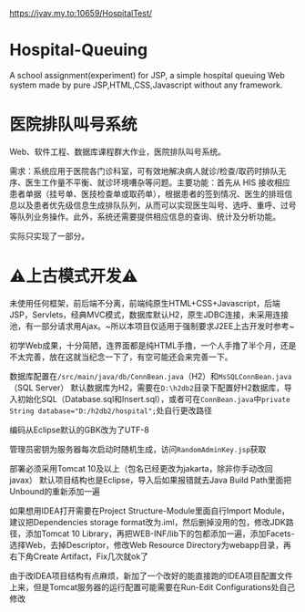 <https://jvav.my.to:10659/HospitalTest/>
# Hospital-Queuing
A school assignment(experiment) for JSP, a simple hospital queuing Web system made by pure JSP,HTML,CSS,Javascript without any framework.

# 医院排队叫号系统
Web、软件工程、数据库课程群大作业，医院排队叫号系统。

需求：系统应用于医院各门诊科室，可有效地解决病人就诊/检查/取药时排队无序、医生工作量不平衡、就诊环境嘈杂等问题。主要功能：首先从 HIS 接收相应患者单据（挂号单、医技检查单或取药单），根据患者的签到情况、医生的排班信息以及患者优先级信息生成排队队列，从而可以实现医生叫号、选呼、重呼、过号等队列业务操作。此外，系统还需要提供相应信息的查询、统计及分析功能。

实际只实现了一部分。

# ⚠上古模式开发⚠
未使用任何框架，前后端不分离，前端纯原生HTML+CSS+Javascript，后端JSP，Servlets，经典MVC模式，数据库默认H2，原生JDBC连接，未采用连接池，有一部分请求用Ajax。~所以本项目仅适用于强制要求J2EE上古开发时参考~

初学Web成果，十分简陋，连界面都是纯HTML手撸，一个人手撸了半个月，还是不太完善，放在这就当纪念一下了，有空可能还会来完善一下。

数据库配置在`/src/main/java/db/ConnBean.java`（H2）和`MsSQLConnBean.java`（SQL Server） 默认数据库为H2，需要在`D:\h2db2`目录下配置好H2数据库，导入初始化SQL（Database.sql和Insert.sql），或者可在`ConnBean.java`中`private String database="D:/h2db2/hospital";`处自行更改路径

编码从Eclipse默认的GBK改为了UTF-8

管理员密钥为服务器每次启动时随机生成，访问`RandomAdminKey.jsp`获取

部署必须采用Tomcat 10及以上（包名已经更改为jakarta，除非你手动改回javax） 默认项目结构也是Eclipse，导入后如果报错就去Java Build Path里面把Unbound的重新添加一遍

如果想用IDEA打开需要在Project Structure-Module里面自行Import Module，建议把Dependencies storage format改为.iml，然后删掉没用的包，修改JDK路径，添加Tomcat 10 Library，再把WEB-INF/lib下的包都添加一遍，添加Facets-选择Web，去掉Descriptor，修改Web Resource Directory为webapp目录，再右下角Create Artifact，Fix几次就ok了

由于改IDEA项目结构有点麻烦，新加了一个改好的能直接跑的IDEA项目配置文件上来，但是Tomcat服务器的运行配置可能需要在Run-Edit Configurations处自己修改
